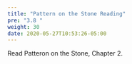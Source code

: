 ```yaml
---
title: "Pattern on the Stone Reading"
pre: "3.8 "
weight: 30
date: 2020-05-27T10:53:26-05:00
---
```


Read Patteron on the Stone, Chapter 2.


